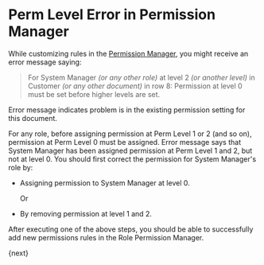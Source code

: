 <!-- add-breadcrumbs -->
# Perm Level Error in Permission Manager

While customizing rules in the [Permission Manager](/docs/user/manual/en/setting-up/users-and-permissions/role-based-permissions), you might receive an error message saying:

> For System Manager _(or any other role)_ at level 2 _(or another level)_ in Customer _(or any other document)_ in row 8: Permission at level 0 must be set before higher levels are set.

Error message indicates problem is in the existing permission setting for this document.

For any role, before assigning permission at Perm Level 1 or 2 (and so on), permission at Perm Level 0 must be assigned. Error message says that System Manager has been assigned permission at Perm Level 1 and 2, but not at level 0. You should first correct the permission for System Manager's role by:

- Assigning permission to System Manager at level 0.

    Or

- By removing permission at level 1 and 2.

After executing one of the above steps, you should be able to successfully add new permissions rules in the Role Permission Manager.

{next}

<!-- markdown -->
